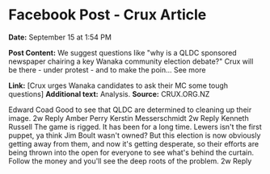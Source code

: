 # Facebook Post - Crux Article

**Date:** September 15 at 1:54 PM

**Post Content:**
We suggest questions like "why is a QLDC sponsored newspaper chairing a key Wanaka community election debate?" Crux will be there - under protest - and to make the poin... See more

**Link:** [Crux urges Wanaka candidates to ask their MC some tough questions]
**Additional text:** Analysis.
**Source:** CRUX.ORG.NZ

Edward Coad
Good to see that QLDC are determined to cleaning up their image.
2w
Reply
Amber Perry
Kerstin Messerschmidt
2w
Reply
Kenneth Russell
The game is rigged. It has been for a long time. Lewers isn't the first puppet, ya think Jim Boult wasn't owned? But this election is now obviously getting away from them, and now it's getting desperate, so their efforts are being thrown into the open for everyone to see what's behind the curtain. Follow the money and you'll see the deep roots of the problem.
2w
Reply
